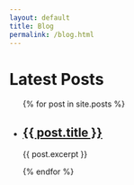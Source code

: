 ```yaml
---
layout: default
title: Blog
permalink: /blog.html
---
```


<h1>Latest Posts</h1>

<ul>
  {% for post in site.posts %}
  <li>
    <h2>
      <a href="{{ post.url }}">{{ post.title }}</a>
    </h2>
    <p>{{ post.excerpt }}</p>
  </li>
  {% endfor %}
</ul>
